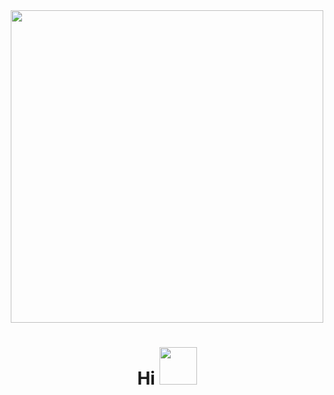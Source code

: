 <div id="header" align="center">
  <img src="https://media.giphy.com/media/lAoJiJLWTiJ5eKCxWg/giphy.gif" width="500"/>
</div>
<h1 align="center">
  Hi 
  <img src="https://media.giphy.com/media/OpBA2nKQog7LENz8Of/giphy.gif" width="60px"/>
</h1>

